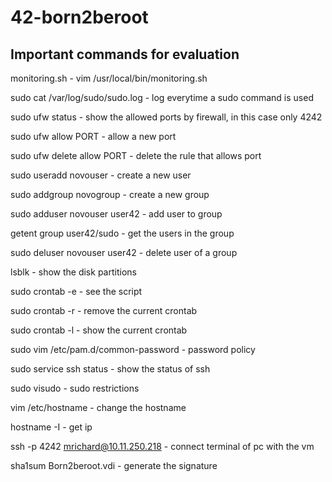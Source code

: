 # 42-born2beroot

## Important commands for evaluation
monitoring.sh - vim /usr/local/bin/monitoring.sh

sudo cat /var/log/sudo/sudo.log - log everytime a sudo command is used 

sudo ufw status - show the allowed ports by firewall, in this case only 4242

sudo ufw allow PORT - allow a new port 

sudo ufw delete allow PORT - delete the rule that allows port

sudo useradd novouser - create a new user

sudo addgroup novogroup - create a new group

sudo adduser novouser user42 - add user to group

getent group user42/sudo - get the users in the group

sudo deluser novouser user42 - delete user of a group 

lsblk - show the disk partitions 

sudo crontab -e - see the script

sudo crontab -r - remove the current crontab

sudo crontab -l - show the current crontab

sudo vim /etc/pam.d/common-password  - password policy 

sudo service ssh status - show the status of ssh 

sudo visudo - sudo restrictions

vim /etc/hostname - change the hostname 

hostname -I - get ip

ssh -p 4242 mrichard@10.11.250.218 - connect terminal of pc with the vm

sha1sum Born2beroot.vdi - generate the signature
